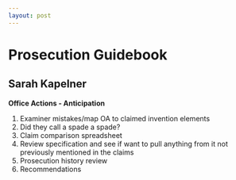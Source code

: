 ```yaml
---
layout: post
---
```


Prosecution Guidebook
=====================

Sarah Kapelner
--------------

**Office Actions - Anticipation**

1.  Examiner mistakes/map OA to claimed invention elements
2.  Did they call a spade a spade?
3.  Claim comparison spreadsheet
4.  Review specification and see if want to pull anything from it not previously mentioned in the claims
5.  Prosecution history review
6.  Recommendations
